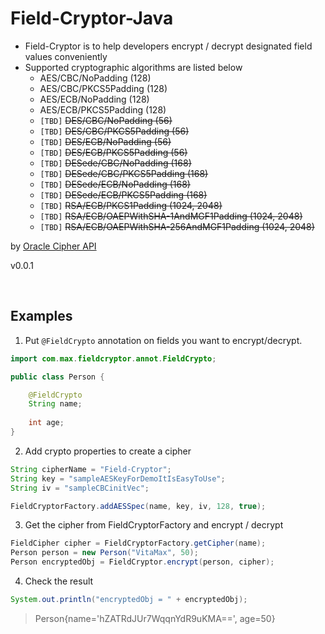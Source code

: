# Field-Cryptor-Java

- Field-Cryptor is to help developers encrypt / decrypt designated field values conveniently
- Supported cryptographic algorithms are listed below
  - AES/CBC/NoPadding (128)
  -  AES/CBC/PKCS5Padding (128)
  -  AES/ECB/NoPadding (128)
  -  AES/ECB/PKCS5Padding (128)
  -  `[TBD]` ~~DES/CBC/NoPadding (56)~~ 
  -  `[TBD]` ~~DES/CBC/PKCS5Padding (56)~~ 
  -  `[TBD]` ~~DES/ECB/NoPadding (56)~~ 
  -  `[TBD]` ~~DES/ECB/PKCS5Padding (56)~~ 
  -  `[TBD]` ~~DESede/CBC/NoPadding (168)~~ 
  -  `[TBD]` ~~DESede/CBC/PKCS5Padding (168)~~ 
  -  `[TBD]` ~~DESede/ECB/NoPadding (168)~~ 
  -  `[TBD]` ~~DESede/ECB/PKCS5Padding (168)~~ 
  -  `[TBD]` ~~RSA/ECB/PKCS1Padding (1024, 2048)~~ 
  -  `[TBD]` ~~RSA/ECB/OAEPWithSHA-1AndMGF1Padding (1024, 2048)~~ 
  -  `[TBD]` ~~RSA/ECB/OAEPWithSHA-256AndMGF1Padding (1024, 2048)~~ 

by [Oracle Cipher API](https://docs.oracle.com/javase/8/docs/api/javax/crypto/Cipher.html)


v0.0.1

<br>

## Examples

1. Put `@FieldCrypto` annotation on fields you want to encrypt/decrypt.
```java
import com.max.fieldcryptor.annot.FieldCrypto;

public class Person {

    @FieldCrypto
    String name;
    
    int age;
}
```

2. Add crypto properties to create a cipher
```java
String cipherName = "Field-Cryptor";
String key = "sampleAESKeyForDemoItIsEasyToUse";
String iv = "sampleCBCinitVec";

FieldCryptorFactory.addAESSpec(name, key, iv, 128, true);
```



3. Get the cipher from FieldCryptorFactory and encrypt / decrypt
```java
FieldCipher cipher = FieldCryptorFactory.getCipher(name);
Person person = new Person("VitaMax", 50);
Person encryptedObj = FieldCryptor.encrypt(person, cipher);
```

4. Check the result
```java
System.out.println("encryptedObj = " + encryptedObj);
```

>Person{name='hZATRdJUr7WqqnYdR9uKMA==', age=50}
